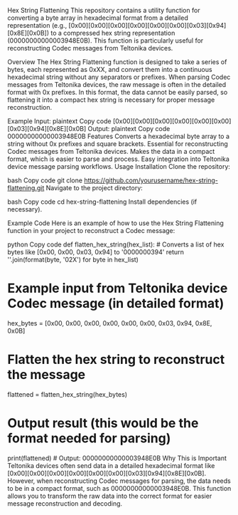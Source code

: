 Hex String Flattening
This repository contains a utility function for converting a byte array in hexadecimal format from a detailed representation (e.g., [0x00][0x00][0x00][0x00][0x00][0x00][0x03][0x94][0x8E][0x0B]) to a compressed hex string representation (00000000000003948E0B). This function is particularly useful for reconstructing Codec messages from Teltonika devices.

Overview
The Hex String Flattening function is designed to take a series of bytes, each represented as 0xXX, and convert them into a continuous hexadecimal string without any separators or prefixes. When parsing Codec messages from Teltonika devices, the raw message is often in the detailed format with 0x prefixes. In this format, the data cannot be easily parsed, so flattening it into a compact hex string is necessary for proper message reconstruction.

Example
Input:
plaintext
Copy code
[0x00][0x00][0x00][0x00][0x00][0x00][0x03][0x94][0x8E][0x0B]
Output:
plaintext
Copy code
00000000000003948E0B
Features
Converts a hexadecimal byte array to a string without 0x prefixes and square brackets.
Essential for reconstructing Codec messages from Teltonika devices.
Makes the data in a compact format, which is easier to parse and process.
Easy integration into Teltonika device message parsing workflows.
Usage
Installation
Clone the repository:

bash
Copy code
git clone https://github.com/yourusername/hex-string-flattening.git
Navigate to the project directory:

bash
Copy code
cd hex-string-flattening
Install dependencies (if necessary).

Example Code
Here is an example of how to use the Hex String Flattening function in your project to reconstruct a Codec message:

python
Copy code
def flatten_hex_string(hex_list):
    # Converts a list of hex bytes like [0x00, 0x00, 0x03, 0x94] to '0000000394'
    return ''.join(format(byte, '02X') for byte in hex_list)

# Example input from Teltonika device Codec message (in detailed format)
hex_bytes = [0x00, 0x00, 0x00, 0x00, 0x00, 0x00, 0x03, 0x94, 0x8E, 0x0B]

# Flatten the hex string to reconstruct the message
flattened = flatten_hex_string(hex_bytes)

# Output result (this would be the format needed for parsing)
print(flattened)  # Output: 00000000000003948E0B
Why This is Important
Teltonika devices often send data in a detailed hexadecimal format like [0x00][0x00][0x00][0x00][0x00][0x00][0x03][0x94][0x8E][0x0B]. However, when reconstructing Codec messages for parsing, the data needs to be in a compact format, such as 00000000000003948E0B. This function allows you to transform the raw data into the correct format for easier message reconstruction and decoding.
